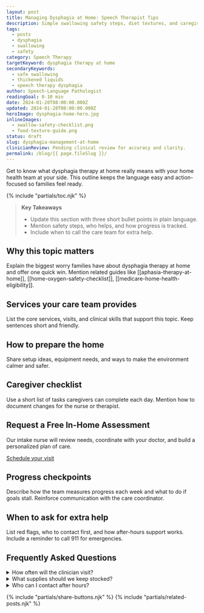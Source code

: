 ```yaml
---
layout: post
title: Managing Dysphagia at Home: Speech Therapist Tips
description: Simple swallowing safety steps, diet textures, and caregiver coaching from speech therapists.
tags:
  - posts
  - dysphagia
  - swallowing
  - safety
category: Speech Therapy
targetKeyword: dysphagia therapy at home
secondaryKeywords:
  - safe swallowing
  - thickened liquids
  - speech therapy dysphagia
author: Speech-Language Pathologist
readingGoal: 8-10 min
date: 2024-01-20T08:00:00.000Z
updated: 2024-01-20T08:00:00.000Z
heroImage: dysphagia-home-hero.jpg
inlineImages:
  - swallow-safety-checklist.png
  - food-texture-guide.png
status: draft
slug: dysphagia-management-at-home
clinicianReview: Pending clinical review for accuracy and clarity.
permalink: /blog/{{ page.fileSlug }}/
---
```

Get to know what dysphagia therapy at home really means with your home health team at your side. This outline keeps the language easy and action-focused so families feel ready.

<!--more-->

{% include "partials/toc.njk" %}

> **Key Takeaways**
> - Update this section with three short bullet points in plain language.
> - Mention safety steps, who helps, and how progress is tracked.
> - Include when to call the care team for extra help.

## Why this topic matters
Explain the biggest worry families have about dysphagia therapy at home and offer one quick win. Mention related guides like [[aphasia-therapy-at-home]], [[home-oxygen-safety-checklist]], [[medicare-home-health-eligibility]].

## Services your care team provides
List the core services, visits, and clinical skills that support this topic. Keep sentences short and friendly.

## How to prepare the home
Share setup ideas, equipment needs, and ways to make the environment calmer and safer.

## Caregiver checklist
Use a short list of tasks caregivers can complete each day. Mention how to document changes for the nurse or therapist.

<div class="cta-panel" role="complementary" aria-label="Free in-home assessment">
  <h2>Request a Free In-Home Assessment</h2>
  <p>Our intake nurse will review needs, coordinate with your doctor, and build a personalized plan of care.</p>
  <p><a class="button" href="/contact/">Schedule your visit</a></p>
</div>

## Progress checkpoints
Describe how the team measures progress each week and what to do if goals stall. Reinforce communication with the care coordinator.

## When to ask for extra help
List red flags, who to contact first, and how after-hours support works. Include a reminder to call 911 for emergencies.

## Frequently Asked Questions
<details>
  <summary>How often will the clinician visit?</summary>
  <p>Give a ballpark visit frequency and note that the care plan may change based on progress.</p>
</details>
<details>
  <summary>What supplies should we keep stocked?</summary>
  <p>List a few common items and explain how to request more through the agency or insurance.</p>
</details>
<details>
  <summary>Who can I contact after hours?</summary>
  <p>Explain the on-call nurse or therapist process and set expectations for emergency care.</p>
</details>

{% include "partials/share-buttons.njk" %}
{% include "partials/related-posts.njk" %}

